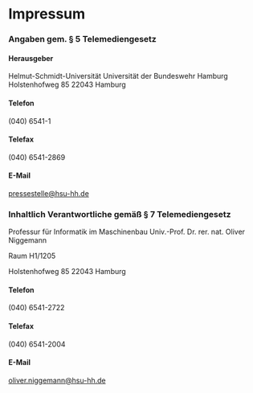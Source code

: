 # Impressum

### Angaben gem. § 5 Telemediengesetz
#### Herausgeber
Helmut-Schmidt-Universität
Universität der Bundeswehr Hamburg
Holstenhofweg 85
22043 Hamburg

#### Telefon
(040) 6541-1

#### Telefax
(040) 6541-2869

#### E-Mail
pressestelle@hsu-hh.de

### Inhaltlich Verantwortliche gemäß § 7 Telemediengesetz

Professur für Informatik im Maschinenbau
Univ.-Prof. Dr. rer. nat. Oliver Niggemann

Raum H1/1205

Holstenhofweg 85
22043 Hamburg

#### Telefon
(040) 6541-2722

#### Telefax
(040) 6541-2004

#### E-Mail
oliver.niggemann@hsu-hh.de
